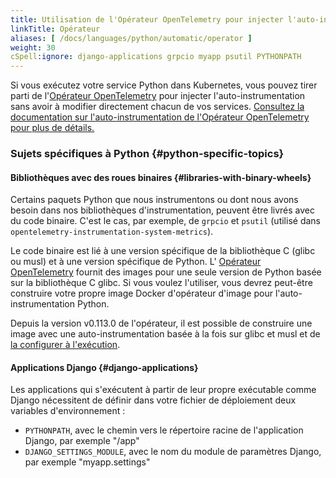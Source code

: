 ```yaml
---
title: Utilisation de l'Opérateur OpenTelemetry pour injecter l'auto-instrumentation
linkTitle: Opérateur
aliases: [ /docs/languages/python/automatic/operator ]
weight: 30
cSpell:ignore: django-applications grpcio myapp psutil PYTHONPATH
---
```


Si vous exécutez votre service Python dans Kubernetes, vous pouvez tirer parti
de
l'[Opérateur OpenTelemetry](https://github.com/open-telemetry/opentelemetry-operator)
pour injecter l'auto-instrumentation sans avoir à modifier directement chacun de
vos services.
[Consultez la documentation sur l'auto-instrumentation de l'Opérateur OpenTelemetry pour plus de détails.](/docs/platforms/kubernetes/operator/automatic/)

### Sujets spécifiques à Python {#python-specific-topics}

#### Bibliothèques avec des roues binaires {#libraries-with-binary-wheels}

Certains paquets Python que nous instrumentons ou dont nous avons besoin dans
nos bibliothèques d'instrumentation, peuvent être livrés avec du code binaire. C'est le cas, par exemple, de `grpcio` et `psutil` (utilisé dans
`opentelemetry-instrumentation-system-metrics`).

Le code binaire est lié à une version spécifique de la bibliothèque C (glibc ou
musl) et à une version spécifique de Python. L'
[Opérateur OpenTelemetry](https://github.com/open-telemetry/opentelemetry-operator)
fournit des images pour une seule version de Python basée sur la bibliothèque C
glibc. Si vous voulez l'utiliser, vous devrez peut-être construire votre propre
image Docker d'opérateur d'image pour l'auto-instrumentation Python.

Depuis la version v0.113.0 de l'opérateur, il est possible de construire une
image avec une auto-instrumentation basée à la fois sur glibc et musl et de
[la configurer à l'exécution](/docs/platforms/kubernetes/operator/automatic/#annotations-python-musl).

#### Applications Django {#django-applications}

Les applications qui s'exécutent à partir de leur propre exécutable comme Django
nécessitent de définir dans votre fichier de déploiement deux variables
d'environnement :

- `PYTHONPATH`, avec le chemin vers le répertoire racine de l'application
  Django, par exemple "/app"
- `DJANGO_SETTINGS_MODULE`, avec le nom du module de paramètres Django, par
  exemple "myapp.settings"
